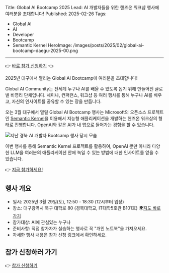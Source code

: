 Title: Global AI Bootcamp 2025
Lead: AI 개발자들을 위한 핸즈온 워크샵 행사에 여러분을 초대합니다!
Published: 2025-02-26
Tags:
  - Global AI
  - AI
  - Developer
  - Bootcamp
  - Semantic Kernel
HeroImage: /images/posts/2025/02/global-ai-bootcamp-daegu-2025-00.png
---

👉 [바로 참가 신청하기][event-register] 👈

2025년 대구에서 열리는 Global AI Bootcamp에 여러분을 초대합니다!

Global AI Community는 전세계 누구나 AI를 배울 수 있도록 돕기 위해 만들어진 글로벌 비영리 단체입니다. 세미나, 컨퍼런스, 워크샵 등 여러 행사를 통해 누구나 AI를 배우고, 자신의 인사이트를 공유할 수 있는 장을 만듭니다.

오는 3월 대구에서 열릴 Global AI Bootcamp 행사는 Microsoft의 오픈소스 프로젝트인 [Semantic Kernel][sk]을 이용해서 지능형 애플리케이션을 개발하는 핸즈온 워크샵의 형태로 진행합니다. OpenAI와 같은 AI가 내 앱으로 들어가는 경험을 할 수 있습니다.

![지난 경북 AI 개발자 Bootcamp 행사 당시 모습][image-01]

이번 행사를 통해 Semantic Kernel 프로젝트를 활용하여, OpenAI 뿐만 아니라 다양한 LLM을 여러분의 애플리케이션 안에 녹일 수 있는 방법에 대한 인사이트를 얻을 수 있습니다.

👉 [지금 참가하세요!][event-register]

## 행사 개요

- 일시: 2025년 3월 29일(토), 12:50 - 18:30 (12시부터 입장)
- 장소: 대구광역시 북구 대학로 80 (경북대학교, IT대학5호관 B101호) 🌍[지도 바로가기][map]
- 참가대상: AI에 관심있는 누구나
- 준비사항: 직접 참가자가 실습하는 행사로 꼭 "개인 노트북"을 가져오세요.
- 자세한 행사 내용은 참가 신청 링크에서 확인하세요.

## 참가 신청하러 가기

👉 [참가 신청하기][event-register]

[image-01]: /images/posts/2025/02/global-ai-bootcamp-daegu-2025-01.jpg

[sk]: https://aka.ms/semantic-kernel
[map]: https://naver.me/xKEFvbl4

[event-register]: https://bit.ly/globalaidaegu-bootcamp2025